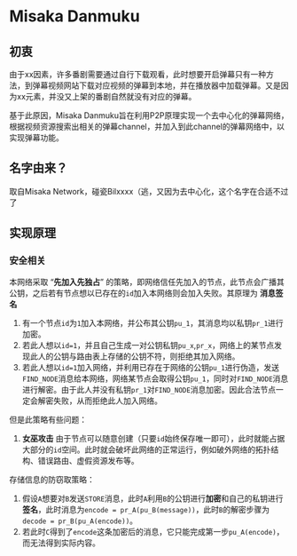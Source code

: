 # Misaka Danmuku
## 初衷
由于xx因素，许多番剧需要通过自行下载观看，此时想要开启弹幕只有一种方法，到弹幕视频网站下载对应视频的弹幕到本地，并在播放器中加载弹幕。又是因为xx元素，并没又上架的番剧自然就没有对应的弹幕。

基于此原因，Misaka Danmuku旨在利用P2P原理实现一个去中心化的弹幕网络，根据视频资源搜索出相关的弹幕channel，并加入到此channel的弹幕网络中，以实现弹幕功能。

## 名字由来？
取自Misaka Network，碰瓷Bilxxxx（逃，又因为去中心化，这个名字在合适不过了

## 实现原理

### 安全相关
本网络采取 “**先加入先独占**” 的策略，即网络信任先加入的节点，此节点会广播其公钥，之后若有节点想以已存在的`id`加入本网络则会加入失败。其原理为 **消息签名**

1. 有一个节点`id`为`1`加入本网络，并公布其公钥`pu_1`，其消息均以私钥`pr_1`进行加密。
3. 若此人想以`id=1`，并且自己生成一对公钥私钥`pu_x`,`pr_x`，网络上的某节点发现此人的公钥与路由表上存储的公钥不符，则拒绝其加入网络。
3. 若此人想以`id=1`加入网络，并利用已存在于网络的公钥`pu_1`进行伪造，发送`FIND_NODE`消息给本网络，网络某节点会取得公钥`pu_1`，同时对`FIND_NODE`消息进行解密。由于此人并没有私钥`pr_1`对`FIND_NODE`消息加密。因此合法节点一定会解密失败，从而拒绝此人加入网络。


但是此策略有些问题：
1. **女巫攻击** 由于节点可以随意创建（只要`id`始终保存唯一即可），此时就能占据大部分的`id`空间。此时就会破坏此网络的正常运行，例如破外网络的拓扑结构、错误路由、虚假资源发布等。

存储信息的防窃取策略：
1. 假设`A`想要对`B`发送`STORE`消息，此时`A`利用`B`的公钥进行**加密**和自己的私钥进行**签名**，此时消息为`encode = pr_A(pu_B(message))`，此时`B`的解密步骤为`decode = pr_B(pu_A(encode))`。
2. 若此时`C`得到了`encode`这条加密后的消息，它只能完成第一步`pu_A(encode)`，而无法得到实际内容。